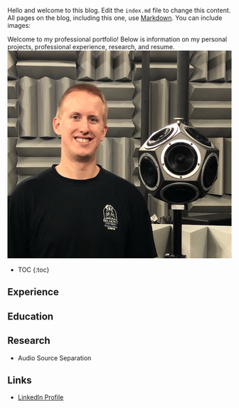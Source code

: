 Hello and welcome to this blog. Edit the `index.md` file to change this content. All pages on the blog, including this one, use [Markdown](https://guides.github.com/features/mastering-markdown/). You can include images:

Welcome to my professional portfolio! Below is information on my personal projects, professional experience, research, and resume.
![Headshot](images/RyanMiller2.jpg)

* TOC
{:toc}

## Experience

## Education

## Research
* Audio Source Separation

## Links
* [LinkedIn Profile](https://www.linkedin.com/in/ryan-miller-1aa8355a/)


